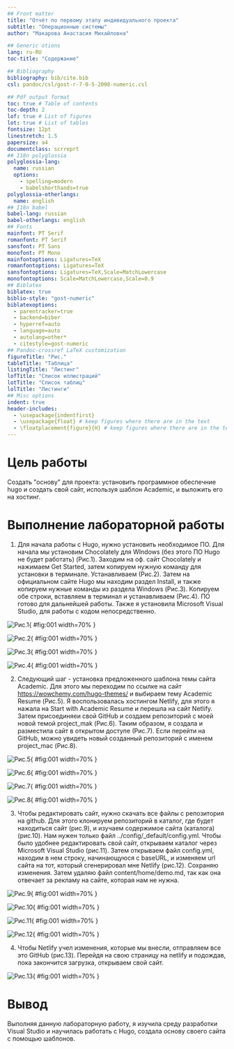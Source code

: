 ```yaml
---
## Front matter
title: "Отчёт по первому этапу индивидуального проекта"
subtitle: "Операционные системы"
author: "Макарова Анастасия Михайловна"

## Generic otions
lang: ru-RU
toc-title: "Содержание"

## Bibliography
bibliography: bib/cite.bib
csl: pandoc/csl/gost-r-7-0-5-2008-numeric.csl

## Pdf output format
toc: true # Table of contents
toc-depth: 2
lof: true # List of figures
lot: true # List of tables
fontsize: 12pt
linestretch: 1.5
papersize: a4
documentclass: scrreprt
## I18n polyglossia
polyglossia-lang:
  name: russian
  options:
	- spelling=modern
	- babelshorthands=true
polyglossia-otherlangs:
  name: english
## I18n babel
babel-lang: russian
babel-otherlangs: english
## Fonts
mainfont: PT Serif
romanfont: PT Serif
sansfont: PT Sans
monofont: PT Mono
mainfontoptions: Ligatures=TeX
romanfontoptions: Ligatures=TeX
sansfontoptions: Ligatures=TeX,Scale=MatchLowercase
monofontoptions: Scale=MatchLowercase,Scale=0.9
## Biblatex
biblatex: true
biblio-style: "gost-numeric"
biblatexoptions:
  - parentracker=true
  - backend=biber
  - hyperref=auto
  - language=auto
  - autolang=other*
  - citestyle=gost-numeric
## Pandoc-crossref LaTeX customization
figureTitle: "Рис."
tableTitle: "Таблица"
listingTitle: "Листинг"
lofTitle: "Список иллюстраций"
lotTitle: "Список таблиц"
lolTitle: "Листинги"
## Misc options
indent: true
header-includes:
  - \usepackage{indentfirst}
  - \usepackage{float} # keep figures where there are in the text
  - \floatplacement{figure}{H} # keep figures where there are in the text
---
```


# Цель работы

Создать "основу" для проекта: установить программное обеспечние hugo и создать свой сайт, используя шаблон Academic, и выложить его на хостинг.

# Выполнение лабораторной работы

1. Для начала работы с Hugo, нужно установить необходимое ПО. Для начала мы установим Chocolately для WIndows (без этого ПО Hugo не будет работать) (Рис.1). Заходим на оф. сайт Chocolately и нажимаем Get Started, затем копируем нужную команду для установки в терминале. Устанавливаем (Рис.2). Затем на официальном сайте Hugo мы находим раздел Install, и также копируем нужные команды из раздела Windows (Рис.3). Копируем обе строки, вставляем в терминал и устанавливаем (Рис.4). ПО готово для дальнейшей работы. Также я установила Microsoft Visual Studio, для работы с кодом непосредственно. 

![Рис.1](image/1.png){ #fig:001 width=70% }

![Рис.2](image/2.png){ #fig:001 width=70% }

![Рис.3](image/3.png){ #fig:001 width=70% }

![Рис.4](image/4.png){ #fig:001 width=70% }

2. Следующий шаг - установка предложенного шаблона темы сайта Academic. Для этого мы переходим по ссылке на сайт https://wowchemy.com/hugo-themes/ и выбираем тему Academic Resume (Рис.5). Я воспользовалась хостингом Netlify, для этого я нажала на Start with Academic Resume и перешла на сайт Netlify. Затем присоединяеи свой GitHub и создаем репозиторий с моей новой темой project_mak (Рис.6). Таким образом, я создала и разместила сайт в открытом доступе (Рис.7). Если перейти на GitHub, можно увидеть новый созданный репозиторий с именем project_mac (Рис.8).

![Рис.5](image/5.png){ #fig:001 width=70% }

![Рис.6](image/6.png){ #fig:001 width=70% }

![Рис.7](image/7.png){ #fig:001 width=70% }

![Рис.8](image/8.png){ #fig:001 width=70% }

3. Чтобы редактировать сайт, нужно скачать все файлы с репозитория на github. Для этого клонируем репозиторий в каталог, где будет находиться сайт (рис.9), и изучаем содержимое сайта (каталога) (рис.10). Нам нужен только файл ../config/_default/config.yml. Чтобы было удобнее редактировать свой сайт, открываем каталог через Microsoft Visual Studio (рис.11). Затем открываем файл config.yml, находим в нем строку, начинающуюся с baseURL, и изменяем url сайта на тот, который сгенерировал мне Netlify (рис.12). Сохраняю изменения. Затем удаляю файл content/home/demo.md, так как она отвечает за рекламу на сайте, которая нам не нужна.

![Рис.9](image/9.png){ #fig:001 width=70% }

![Рис.10](image/10.png){ #fig:001 width=70% }

![Рис.11](image/11.png){ #fig:001 width=70% }

![Рис.12](image/12.png){ #fig:001 width=70% }

4. Чтобы Netlify учел изменения, которые мы внесли, отправляем все это GitHub (рис.13). Перейдя на свою страницу на netlify и подождав, пока закончится загрузка, открываем свой сайт.

![Рис.13](image/13.png){ #fig:001 width=70% }

# Вывод

Выполняя данную лабораторную работу, я изучила среду разработки Visual Studio и научилась работать с Hugo, создала основу своего сайта с помощью шаблонов.

